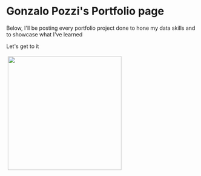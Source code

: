 # Gonzalo Pozzi's Portfolio page

Below, I'll be posting every portfolio project done to hone my data skills and to showcase what I've learned

Let's get to it

<img src="https://media0.giphy.com/media/cXblnKXr2BQOaYnTni/giphy.gif" height="300" style="vertical-align:top; margin:4px">
